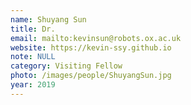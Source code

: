 ```yaml
---
name: Shuyang Sun
title: Dr.
email: mailto:kevinsun@robots.ox.ac.uk
website: https://kevin-ssy.github.io
note: NULL
category: Visiting Fellow
photo: /images/people/ShuyangSun.jpg
year: 2019
---
```


